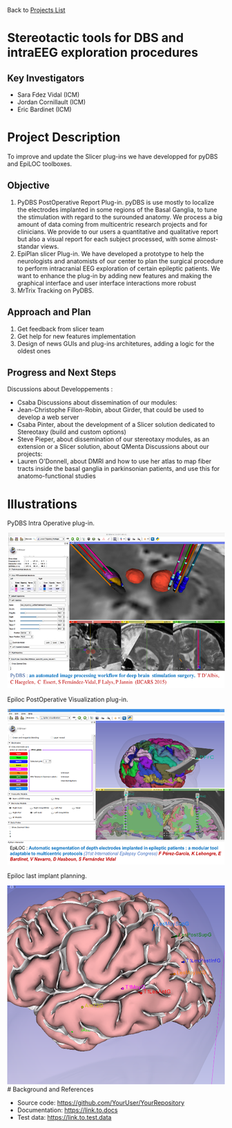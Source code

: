 Back to [Projects List](../../README.md#ProjectsList)

# Stereotactic tools for DBS and intraEEG exploration procedures

## Key Investigators

- Sara Fdez Vidal (ICM)
- Jordan Cornillault (ICM)
- Eric Bardinet (ICM)

# Project Description

To improve and update the Slicer plug-ins we have developped for pyDBS and EpiLOC toolboxes.

## Objective

1. PyDBS PostOperative Report Plug-in. pyDBS is use mostly to localize the electrodes implanted in some regions of the Basal Ganglia, to tune the stimulation with regard to the surounded anatomy. We process a big amount of data coming from multicentric research projects and for clinicians. We provide to our users a quantitative and qualitative report but also a visual report for each subject processed, with some almost-standar views. 
2. EpiPlan slicer Plug-in. We have developed a prototype to help the neurologists and anatomists of our center to plan the surgical procedure to perform intracranial EEG exploration of certain epileptic patients. We want to enhance the plug-in by adding new features and making the graphical interface and user interface interactions more robust
3. MrTrix Tracking on PyDBS. 

## Approach and Plan
1. Get feedback from slicer team
2. Get help for new features implementation
2. Design of news GUIs and plug-ins architetures, adding a logic for the oldest ones

## Progress and Next Steps

<!--Describe progress and next steps in a few bullet points as you are making progress.-->
Discussions about Developpements :
- Csaba
Discussions about dissemination of our modules:
- Jean-Christophe Fillon-Robin, about Girder, that could be used to develop a web server
- Csaba Pinter, about the development of a Slicer solution dedicated to Stereotaxy (build and custom options)
- Steve Pieper, about dissemination of our stereotaxy modules, as an extension or a Slicer solution, about QMenta
Discussions about our projects:
- Lauren O'Donnell, about DMRI and how to use her atlas to map fiber tracts inside the basal ganglia in parkinsonian patients, and use this for anatomo-functional studies


# Illustrations

PyDBS Intra Operative plug-in.

<img src="pydbs-Ima2.png"  height="360">

Epiloc PostOperative Visualization plug-in.

<img src="Epiloc-ima-1.png" height="360">

Epiloc  last implant planning.

<img src="dh.png" height="460">
# Background and References

<!--Use this space for information that may help people better understand your project, like links to papers, source code, or data.-->

- Source code: https://github.com/YourUser/YourRepository
- Documentation: https://link.to.docs
- Test data: https://link.to.test.data

